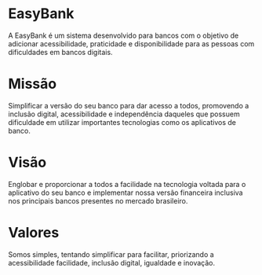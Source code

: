 
# EasyBank

A EasyBank é um sistema desenvolvido para bancos com o objetivo 
de adicionar acessibilidade, praticidade e disponibilidade 
para as pessoas com dificuldades em bancos digitais.

# Missão

Simplificar a versão do seu banco para dar acesso a todos, promovendo a inclusão digital, acessibilidade e independência
daqueles que possuem dificuldade em utilizar importantes tecnologias como os
aplicativos de banco.

# Visão

Englobar e proporcionar a todos a facilidade na tecnologia voltada para o
aplicativo do seu banco e implementar nossa versão financeira inclusiva nos
principais bancos presentes no mercado brasileiro.

# Valores

Somos simples, tentando simplificar para facilitar, priorizando a acessibilidade
facilidade, inclusão digital, igualdade e inovação.

